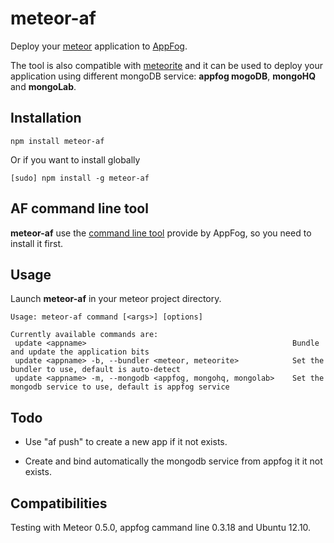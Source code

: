 # meteor-af

Deploy your [meteor](http://meteor.com/) application to [AppFog](http://www.appfog.com).

The tool is also compatible with [meteorite](https://atmosphere.meteor.com/wtf/app) and it can be used to deploy your application using different mongoDB service: **appfog mogoDB**, **mongoHQ** and **mongoLab**.


 
## Installation

```
npm install meteor-af 
```
Or if you want to install globally
```
[sudo] npm install -g meteor-af 
```


 
## AF command line tool

**meteor-af** use the [command line tool](https://github.com/appfog/af) provide by AppFog, so you need to install it first.


 
## Usage

Launch **meteor-af** in your meteor project directory.
```
Usage: meteor-af command [<args>] [options] 

Currently available commands are:
 update <appname>                                              Bundle and update the application bits
 update <appname> -b, --bundler <meteor, meteorite>            Set the bundler to use, default is auto-detect
 update <appname> -m, --mongodb <appfog, mongohq, mongolab>    Set the mongodb service to use, default is appfog service 
```


 
## Todo

- Use "af push" to create a new app if it not exists.

- Create and bind automatically the mongodb service from appfog it it not exists.




## Compatibilities

Testing with Meteor 0.5.0, appfog cammand line 0.3.18 and Ubuntu 12.10.


